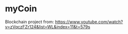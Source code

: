 # myCoin
Blockchain project from: https://www.youtube.com/watch?v=zVqczFZr124&list=WL&index=11&t=579s

